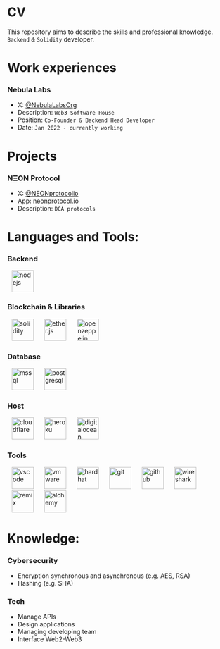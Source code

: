 # CV

This repository aims to describe the skills and professional knowledge.
`Backend` & `Solidity` developer.

# Work experiences
### Nebula Labs
- X: [@NebulaLabsOrg](https://twitter.com/NebulaLabsOrg)
- Description: `Web3 Software House`
- Position: `Co-Founder & Backend Head Developer`
- Date: `Jan 2022 - currently working`

# Projects
### NΞON Protocol
- X: [@NEONprotocolio](https://twitter.com/NEONprotocolio)
- App: [neonprotocol.io](https://neonprotocol.io/)
- Description: `DCA protocols`

# Languages and Tools:
### Backend
<div>
<img src="https://cdn.iconscout.com/icon/free/png-256/free-node-js-1174925.png?f=webp" alt="nodejs" width="50" hspace = "10"/>
</div>

### Blockchain & Libraries
<div>
<img src="https://w7.pngwing.com/pngs/895/275/png-transparent-solidity-ethereum-smart-contract-blockchain-cryptocurrency-blockchain-angle-triangle-logo.png" alt="solidity" width="50" hspace = "10"/>
<img src="https://seeklogo.com/images/E/ethers-logo-D5B86204D8-seeklogo.com.png" alt="ether.js" width="50" hspace = "10"/>
<img src="https://avatars.githubusercontent.com/u/20820676?s=280&v=4" alt="openzeppelin" width="50" hspace = "10"/>
</div>

### Database
<div>
<img src="https://www.geekandjob.com/uploads/wiki/43b8c92d2a8fcd2a95ae6bf30c18494dae92467a.png" alt="mssql" width="50" hspace = "10"/>
<img src="https://static-00.iconduck.com/assets.00/postgresql-icon-1987x2048-v2fkmdaw.png" alt="postgresql" width="50" hspace = "10"/>
</div>

### Host
<div>
<img src="https://cdn.iconscout.com/icon/free/png-256/free-cloudflare-3628686-3029911.png" alt="cloudflare" width="50" hspace = "10"/>
<img src="https://cdn-icons-png.flaticon.com/512/873/873120.png" alt="heroku" width="50" hspace = "10"/>
<img src="https://upload.wikimedia.org/wikipedia/commons/thumb/c/c2/DigitalOcean_icon.svg/1200px-DigitalOcean_icon.svg.png" alt="digitalocean" width="50" hspace = "10"/>
</div>

### Tools
<div>
<img src="https://cdn.icon-icons.com/icons2/2107/PNG/512/file_type_vscode_icon_130084.png" alt="vscode" width="50" hspace = "10"/>
<img src="https://upload.wikimedia.org/wikipedia/commons/thumb/5/5a/Vmware_workstation_16_icon.svg/2051px-Vmware_workstation_16_icon.svg.png" alt="vmware" width="50" hspace = "10"/>
<img src="https://seeklogo.com/images/H/hardhat-logo-888739EBB4-seeklogo.com.png" alt="hardhat" width="50" hspace = "10"/>
<img src="https://git-scm.com/images/logos/downloads/Git-Icon-1788C.png" alt="git" width="50" hspace = "10"/>
<img src="https://cdn-icons-png.flaticon.com/512/25/25231.png" alt="github" width="50" hspace = "10"/>
<img src="https://upload.wikimedia.org/wikipedia/commons/c/c6/Wireshark_icon_new.png" alt="wireshark" width="50" hspace = "10"/>
<img src="https://cdn-1.webcatalog.io/catalog/remix-ide/remix-ide-icon-filled-256.png?v=1675611832151" alt="remix" width="50" hspace = "10"/>
<img src="https://cdn-images-1.medium.com/max/1200/1*CdsRz3lSVUId4gN_AdIJPQ.png" alt="alchemy" width="50" hspace = "10"/>
</div>

# Knowledge:
### Cybersecurity
- Encryption synchronous and asynchronous (e.g. AES, RSA)
- Hashing (e.g. SHA)
### Tech
- Manage APIs
- Design applications
- Managing developing team
- Interface Web2-Web3
